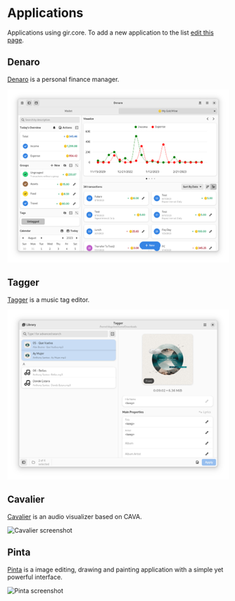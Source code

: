 # Applications

Applications using gir.core. To add a new application to the list [edit this page](https://github.com/gircore/gir.core/edit/main/docs/docs/apps.md).

## Denaro
[Denaro](https://github.com/NickvisionApps/Denaro) is a personal finance manager.

![Denaro screenshot](https://raw.githubusercontent.com/NickvisionApps/Denaro/main/NickvisionMoney.GNOME/Screenshots/OpenAccount.png)

## Tagger
[Tagger](https://github.com/NickvisionApps/Tagger) is a music tag editor.

![Tagger screenshot](https://raw.githubusercontent.com/NickvisionApps/Tagger/main/NickvisionTagger.GNOME/Screenshots/Editing.png)

## Cavalier

[Cavalier](https://github.com/NickvisionApps/Cavalier) is an audio visualizer based on CAVA.

![Cavalier screenshot](https://raw.githubusercontent.com/NickvisionApps/Cavalier/main/NickvisionCavalier.GNOME/Screenshots/Bars.png)

## Pinta

[Pinta](https://www.pinta-project.com/) is a image editing, drawing and painting application with a simple yet powerful interface.

![Pinta screenshot](https://github.com/user-attachments/assets/05afe053-1105-4665-b285-6c769a70c1a1)
